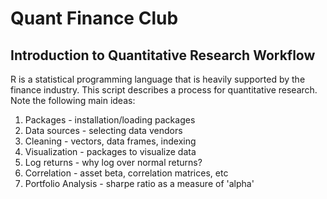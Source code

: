 # Quant Finance Club 
## Introduction to Quantitative Research Workflow

R is a statistical programming language that is heavily supported 
by the finance industry. This script describes a process for 
quantitative research. Note the following main ideas:

1. Packages - installation/loading packages
1. Data sources - selecting data vendors
2. Cleaning - vectors, data frames, indexing
3. Visualization - packages to visualize data
4. Log returns - why log over normal returns? 
5. Correlation - asset beta, correlation matrices, etc
6. Portfolio Analysis - sharpe ratio as a measure of 'alpha' 
